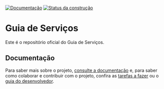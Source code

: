 [![Documentação](https://readthedocs.org/projects/guia-de-servicos-frontend/badge/)](http://guia-de-servicos-frontend.readthedocs.org/)
[![Status da construção](https://snap-ci.com/thoughtworks/guia-de-servicos-frontend/branch/master/build_image)](https://snap-ci.com/thoughtworks/guia-de-servicos-frontend/branch/master)

Guia de Serviços
====

Este é o repositório oficial do Guia de Serviços.

Documentação
----

Para saber mais sobre o projeto, <a href="http://guia-de-servicos-frontend.readthedocs.org" target="_blank">consulte a documentação</a> e, para saber como colaborar e contribuir com
o projeto, confira as [tarefas a fazer][ISSUES] ou o [guia do desenvolvedor](docs/desenvolvimento.md).

[ISSUES]:https://github.com/thoughtworks/guia-de-servicos-frontend/issues

